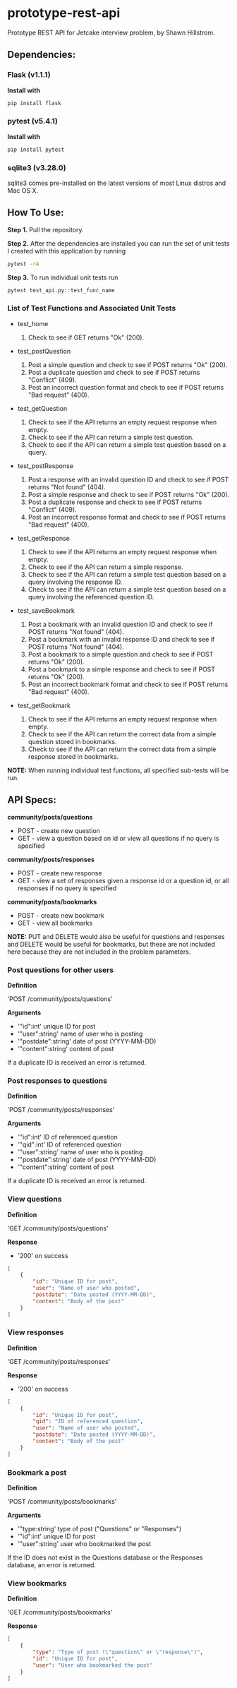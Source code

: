 # prototype-rest-api
Prototype REST API for Jetcake interview problem, by Shawn Hillstrom.

## Dependencies:

### Flask (v1.1.1)

**Install with**
```bash
pip install flask
```

### pytest (v5.4.1)

**Install with**
```bash 
pip install pytest
```

### sqlite3 (v3.28.0)

sqlite3 comes pre-installed on the latest versions of most Linux distros and Mac OS X.

## How To Use:

**Step 1.** Pull the repository.

**Step 2.** After the dependencies are installed you can run the set of unit tests I created with this application by running
```bash
pytest -rA
```

**Step 3.** To run individual unit tests run
```bash
pytest test_api.py::test_func_name
```

### List of Test Functions and Associated Unit Tests

- test_home
	1. Check to see if GET returns "Ok" (200).

- test_postQuestion
	1. Post a simple question and check to see if POST returns "Ok" (200).
	2. Post a duplicate question and check to see if POST returns "Conflict" (409).
	3. Post an incorrect question format and check to see if POST returns "Bad request" (400).

- test_getQuestion
	1. Check to see if the API returns an empty request response when empty.
	2. Check to see if the API can return a simple test question.
	3. Check to see if the API can return a simple test question based on a query.

- test_postResponse
	1. Post a response with an invalid question ID and check to see if POST returns "Not found" (404).
	2. Post a simple response and check to see if POST returns "Ok" (200).
	3. Post a duplicate response and check to see if POST returns "Conflict" (409).
	4. Post an incorrect response format and check to see if POST returns "Bad request" (400).

- test_getResponse
	1. Check to see if the API returns an empty request response when empty.
	2. Check to see if the API can return a simple response.
	3. Check to see if the API can return a simple test question based on a query involving the response ID.
	4. Check to see if the API can return a simple test question based on a query involving the referenced question ID.

- test_saveBookmark
	1. Post a bookmark with an invalid question ID and check to see if POST returns "Not found" (404).
	2. Post a bookmark with an invalid response ID and check to see if POST returns "Not found" (404).
	3. Post a bookmark to a simple question and check to see if POST returns "Ok" (200).
	4. Post a bookmark to a simple response and check to see if POST returns "Ok" (200).
	5. Post an incorrect bookmark format and check to see if POST returns "Bad request" (400).

- test_getBookmark
	1. Check to see if the API returns an empty request response when empty.
	2. Check to see if the API can return the correct data from a simple question stored in bookmarks.
	3. Check to see if the API can return the correct data from a simple response stored in bookmarks.

**NOTE:** When running individual test functions, all specified sub-tests will be run.

## API Specs:

**community/posts/questions**
- POST - create new question
- GET - view a question based on id or view all questions if no query is specified

**community/posts/responses**
- POST - create new response
- GET - view a set of responses given a response id or a question id, or all responses if no query is specified

**community/posts/bookmarks**
- POST - create new bookmark
- GET - view all bookmarks

**NOTE:** PUT and DELETE would also be useful for questions and responses and DELETE would be useful for bookmarks, but these are not included here because they are not included in the problem parameters.

### Post questions for other users

**Definition**

'POST /community/posts/questions'

**Arguments**

- '"id":int' unique ID for post
- '"user":string' name of user who is posting
- '"postdate":string' date of post (YYYY-MM-DD)
- '"content":string' content of post

If a duplicate ID is received an error is returned.

### Post responses to questions

**Definition**

'POST /community/posts/responses'

**Arguments**

- '"id":int' ID of referenced question
- '"qid":int' ID of referenced question
- '"user":string' name of user who is posting
- '"postdate":string' date of post (YYYY-MM-DD)
- '"content":string' content of post

If a duplicate ID is received an error is returned.

### View questions

**Definition**

'GET /community/posts/questions'

**Response**

- '200' on success

```json
[
	{
		"id": "Unique ID for post",
		"user": "Name of user who posted",
		"postdate": "Date posted (YYYY-MM-DD)",
		"content": "Body of the post"
	}
]
```

### View responses

**Definition**

'GET /community/posts/responses'

**Response**

- '200' on success

```json
[
	{
		"id": "Unique ID for post",
		"qid": "ID of referenced question",
		"user": "Name of user who posted",
		"postdate": "Date posted (YYYY-MM-DD)",
		"content": "Body of the post"
	}
]
```

### Bookmark a post

**Definition**

'POST /community/posts/bookmarks'

**Arguments**

- '"type:string' type of post ("Questions" or "Responses")
- '"id":int' unique ID for post
- '"user":string' user who bookmarked the post

If the ID does not exist in the Questions database or the Responses database, an error is returned.

### View bookmarks

**Definition**

'GET /community/posts/bookmarks'

**Response**

```json
[
	{
		"type": "Type of post (\"question\" or \"response\")",
		"id": "Unique ID for post",
		"user": "User who bookmarked the post"
	}
]
```
